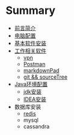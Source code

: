# Summary

* [前言简介](README.md)
* [电脑配置](dian-nao-pei-zhi.md)
* [基本软件安装](ji-ben-ruan-jian-an-zhuang.md)
* [工作相关软件](gong-zuo-xiang-guan-ruan-jian.md)
  * [vpn](/vpn.md)
  * [Postman](postman.md)
  * [markdownPad](markdownpad.md)
  * [git && sourceTree](git-andand-sourcetree.md)
* [Java环境配置](javahuan-jing-pei-zhi.md)
  * [jdk安装](javahuan-jing-pei-zhi/jdkan-zhuang.md)
  * [IDEA安装](javahuan-jing-pei-zhi/ideaan-zhuang.md)
* 数据库安装
  * [redis](redis.md)
  * mysql
  * cassandra

